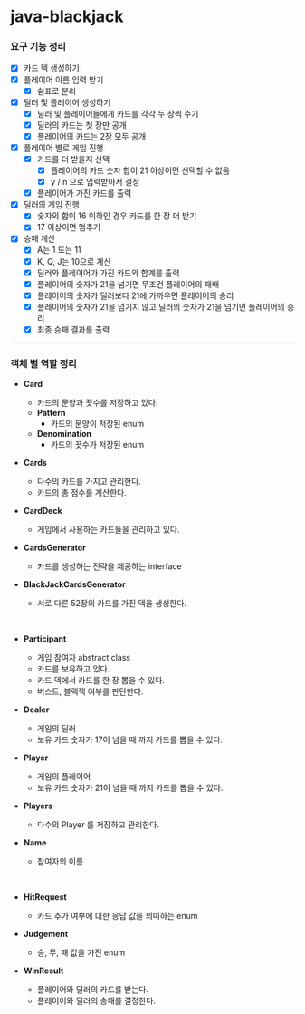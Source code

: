 # java-blackjack

### 요구 기능 정리

- [x] 카드 덱 생성하기
- [x] 플레이어 이름 입력 받기
    - [x] 쉼표로 분리
- [x] 딜러 및 플레이어 생성하기
    - [x] 딜러 및 플레이어들에게 카드를 각각 두 장씩 주기
    - [x] 딜러의 카드는 첫 장만 공개
    - [x] 플레이어의 카드는 2장 모두 공개
- [x] 플레이어 별로 게임 진행
    - [x] 카드를 더 받을지 선택
        - [x] 플레이어의 카드 숫자 합이 21 이상이면 선택할 수 없음
        - [x] y / n 으로 입력받아서 결정
    - [x] 플레이어가 가진 카드를 출력
- [x] 딜러의 게임 진행
    - [x] 숫자의 합이 16 이하인 경우 카드를 한 장 더 받기
    - [x] 17 이상이면 멈추기
- [x] 승패 계산
    - [x] A는 1 또는 11
    - [x] K, Q, J는 10으로 계산
    - [x] 딜러와 플레이어가 가진 카드와 합계를 출력
    - [x] 플레이어의 숫자가 21을 넘기면 무조건 플레이어의 패배
    - [x] 플레이어의 숫자가 딜러보다 21에 가까우면 플레이어의 승리
    - [x] 플레이어의 숫자가 21을 넘기지 않고 딜러의 숫자가 21을 넘기면 플레이어의 승리
    - [x] 최종 승패 결과를 출력

---

### 객체 별 역할 정리

- **Card**
    - 카드의 문양과 끗수를 저장하고 있다.
    - **Pattern**
        - 카드의 문양이 저장된 enum
    - **Denomination**
        - 카드의 끗수가 저장된 enum

- **Cards**
    - 다수의 카드를 가지고 관리한다.
    - 카드의 총 점수를 계산한다.

- **CardDeck**
    - 게임에서 사용하는 카드들을 관리하고 있다.

- **CardsGenerator**
    - 카드를 생성하는 전략을 제공하는 interface

- **BlackJackCardsGenerator**
    - 서로 다른 52장의 카드를 가진 덱을 생성한다.

<br>

- **Participant**
    - 게임 참여자 abstract class
    - 카드를 보유하고 있다.
    - 카드 덱에서 카드를 한 장 뽑을 수 있다.
    - 버스트, 블랙잭 여부를 판단한다.

- **Dealer**
    - 게임의 딜러
    - 보유 카드 숫자가 17이 넘을 때 까지 카드를 뽑을 수 있다.

- **Player**
    - 게임의 플레이어
    - 보유 카드 숫자가 21이 넘을 때 까지 카드를 뽑을 수 있다.

- **Players**
    - 다수의 Player 를 저장하고 관리한다.

- **Name**
    - 참여자의 이름

<br>

- **HitRequest**
    - 카드 추가 여부에 대한 응답 값을 의미하는 enum

- **Judgement**
    - 승, 무, 패 값을 가진 enum

- **WinResult**
    - 플레이어와 딜러의 카드를 받는다.
    - 플레이어와 딜러의 승패를 결정한다.
